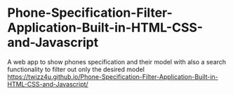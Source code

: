 # Phone-Specification-Filter-Application-Built-in-HTML-CSS-and-Javascript
A web app to show phones specification and their model with also a search functionality to filter out only the desired model
 https://twizz4u.github.io/Phone-Specification-Filter-Application-Built-in-HTML-CSS-and-Javascript/
